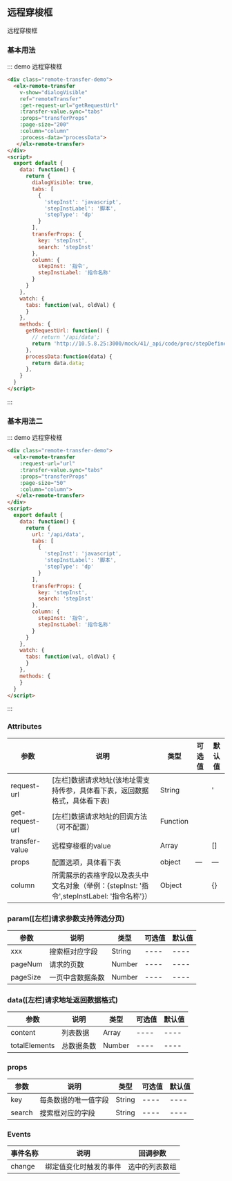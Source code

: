 ## 远程穿梭框

远程穿梭框

### 基本用法

::: demo 远程穿梭框
```html
<div class="remote-transfer-demo">
  <elx-remote-transfer
    v-show="dialogVisible"
    ref="remoteTransfer"
    :get-request-url="getRequestUrl"
    :transfer-value.sync="tabs"
    :props="transferProps"
    :page-size="200"
    :column="column"
    :process-data="processData">
   </elx-remote-transfer>
</div>
<script>
  export default {
    data: function() {
      return {
        dialogVisible: true,
        tabs: [
          {
            'stepInst': 'javascript',
            'stepInstLabel': '脚本',
            'stepType': 'dp'
          }
        ],
        transferProps: {
          key: 'stepInst',
          search: 'stepInst'
        },
        column: {
          stepInst: '指令',
          stepInstLabel: '指令名称'
        }
      }
    },
    watch: {
      tabs: function(val, oldVal) {
      }
    },
    methods: {
      getRequestUrl: function() {
        // return '/api/data';
        return 'http://10.5.8.25:3000/mock/41/_api/code/proc/stepDefine/search';
      },
      processData:function(data) {
        return data.data;
      },
    }
  }
</script>
```
:::

### 基本用法二

::: demo 远程穿梭框
```html
<div class="remote-transfer-demo">
  <elx-remote-transfer
    :request-url="url"
    :transfer-value.sync="tabs"
    :props="transferProps"
    :page-size="50"
    :column="column">
   </elx-remote-transfer>
</div>
<script>
  export default {
    data: function() {
      return {
        url: '/api/data',
        tabs: [
          {
            'stepInst': 'javascript',
            'stepInstLabel': '脚本',
            'stepType': 'dp'
          }
        ],
        transferProps: {
          key: 'stepInst',
          search: 'stepInst'
        },
        column: {
          stepInst: '指令',
          stepInstLabel: '指令名称'
        }
      }
    },
    watch: {
      tabs: function(val, oldVal) {
      }
    },
    methods: {
    }
  }
</script>
```
:::


### Attributes
| 参数      | 说明          | 类型      | 可选值                           | 默认值  |
|---------- |-------------- |---------- |--------------------------------  |-------- |
| request-url | [左栏]数据请求地址(该地址需支持传参，具体看下表，返回数据格式，具体看下表) | String |  | ' |
| get-request-url | [左栏]数据请求地址的回调方法（可不配置） | Function |  |  |
| transfer-value | 远程穿梭框的value | Array |  | [] |
| props | 配置选项，具体看下表 | object | — | — |
| column | 所需展示的表格字段以及表头中文名对象（举例：{stepInst: '指令',stepInstLabel: '指令名称'}） | Object |  | {} |

### param([左栏]请求参数支持筛选分页)
| 参数       | 说明                | 类型     | 可选值  | 默认值  |
| -------- | ----------------- | ------ | ---- | ---- |
| xxx | 搜索框对应字段 | String | ---- | ---- |
| pageNum | 请求的页数 | Number | ---- | ---- |
| pageSize | 一页中含数据条数 | Number | ---- | ---- |

### data([左栏]请求地址返回数据格式)
| 参数       | 说明                | 类型     | 可选值  | 默认值  |
| -------- | ----------------- | ------ | ---- | ---- |
| content | 列表数据 | Array | ---- | ---- |
| totalElements | 总数据条数 | Number | ---- | ---- |

### props
| 参数       | 说明                | 类型     | 可选值  | 默认值  |
| -------- | ----------------- | ------ | ---- | ---- |
| key | 每条数据的唯一值字段 | String | ---- | ---- |
| search | 搜索框对应的字段 | String | ---- | ---- |


### Events
| 事件名称 | 说明 | 回调参数 |
|---------- |-------- |---------- |
| change | 绑定值变化时触发的事件 | 选中的列表数组 |
